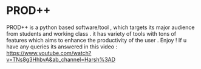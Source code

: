 # PROD++
PROD++ is a python based software/tool , which targets its major audience from students and working class . it has variety of tools with tons of features which aims to enhance the productivity of the user . Enjoy !
If u have any queries its answered in this video : https://www.youtube.com/watch?v=TNs8g3HhbvA&ab_channel=Harsh%3AD
